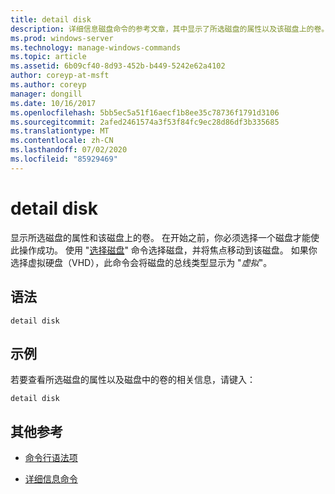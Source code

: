 ```yaml
---
title: detail disk
description: 详细信息磁盘命令的参考文章，其中显示了所选磁盘的属性以及该磁盘上的卷。
ms.prod: windows-server
ms.technology: manage-windows-commands
ms.topic: article
ms.assetid: 6b09cf40-8d93-452b-b449-5242e62a4102
author: coreyp-at-msft
ms.author: coreyp
manager: dongill
ms.date: 10/16/2017
ms.openlocfilehash: 5bb5ec5a51f16aecf1b8ee35c78736f1791d3106
ms.sourcegitcommit: 2afed2461574a3f53f84fc9ec28d86df3b335685
ms.translationtype: MT
ms.contentlocale: zh-CN
ms.lasthandoff: 07/02/2020
ms.locfileid: "85929469"
---
```

# <a name="detail-disk"></a>detail disk

显示所选磁盘的属性和该磁盘上的卷。 在开始之前，你必须选择一个磁盘才能使此操作成功。 使用 "[选择磁盘](select-disk.md)" 命令选择磁盘，并将焦点移动到该磁盘。 如果你选择虚拟硬盘（VHD），此命令会将磁盘的总线类型显示为 "*虚拟*"。

## <a name="syntax"></a>语法

```
detail disk
```

## <a name="examples"></a>示例

若要查看所选磁盘的属性以及磁盘中的卷的相关信息，请键入：

```
detail disk
```

## <a name="additional-references"></a>其他参考

- [命令行语法项](command-line-syntax-key.md)

- [详细信息命令](detail.md)
